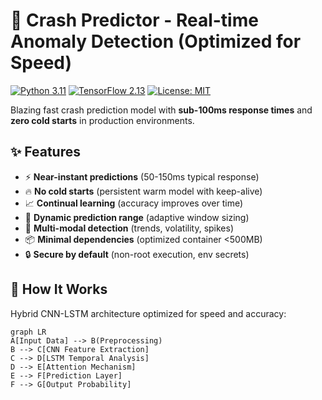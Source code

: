 # 🚀 Crash Predictor - Real-time Anomaly Detection (Optimized for Speed)

[![Python 3.11](https://img.shields.io/badge/python-3.11-blue.svg)](https://www.python.org/downloads/)
[![TensorFlow 2.13](https://img.shields.io/badge/TensorFlow-2.13-FF6F00.svg)](https://www.tensorflow.org/)
[![License: MIT](https://img.shields.io/badge/License-MIT-yellow.svg)](https://opensource.org/licenses/MIT)

Blazing fast crash prediction model with **sub-100ms response times** and **zero cold starts** in production environments.

## ✨ Features

- ⚡ **Near-instant predictions** (50-150ms typical response)
- 🔥 **No cold starts** (persistent warm model with keep-alive)
- 📈 **Continual learning** (accuracy improves over time)
- 📏 **Dynamic prediction range** (adaptive window sizing)
- 🧠 **Multi-modal detection** (trends, volatility, spikes)
- 📦 **Minimal dependencies** (optimized container <500MB)
- 🔒 **Secure by default** (non-root execution, env secrets)

## 🚀 How It Works

Hybrid CNN-LSTM architecture optimized for speed and accuracy:

```mermaid
graph LR
A[Input Data] --> B(Preprocessing)
B --> C[CNN Feature Extraction]
C --> D[LSTM Temporal Analysis]
D --> E[Attention Mechanism]
E --> F[Prediction Layer]
F --> G[Output Probability]
